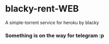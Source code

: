 # blacky-rent-WEB
A simple-torrent service for heroku by blacky


### Something is on the way for telegram :p
